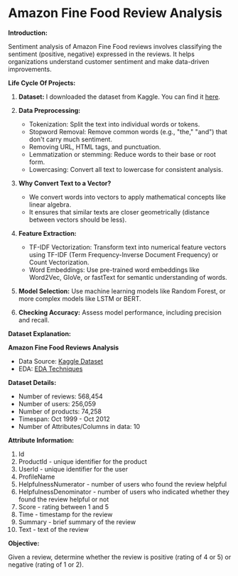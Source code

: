 # Amazon Fine Food Review Analysis

**Introduction:**

Sentiment analysis of Amazon Fine Food reviews involves classifying the sentiment (positive, negative) expressed in the reviews. It helps organizations understand customer sentiment and make data-driven improvements.

**Life Cycle Of Projects:**

1. **Dataset:** I downloaded the dataset from Kaggle. You can find it [here](https://www.kaggle.com/datasets/snap/amazon-fine-food-reviews).

2. **Data Preprocessing:**
   - Tokenization: Split the text into individual words or tokens.
   - Stopword Removal: Remove common words (e.g., "the," "and") that don't carry much sentiment.
   - Removing URL, HTML tags, and punctuation.
   - Lemmatization or stemming: Reduce words to their base or root form.
   - Lowercasing: Convert all text to lowercase for consistent analysis.

3. **Why Convert Text to a Vector?**
   - We convert words into vectors to apply mathematical concepts like linear algebra.
   - It ensures that similar texts are closer geometrically (distance between vectors should be less).

4. **Feature Extraction:**
   - TF-IDF Vectorization: Transform text into numerical feature vectors using TF-IDF (Term Frequency-Inverse Document Frequency) or Count Vectorization.
   - Word Embeddings: Use pre-trained word embeddings like Word2Vec, GloVe, or fastText for semantic understanding of words.

5. **Model Selection:** Use machine learning models like Random Forest, or more complex models like LSTM or BERT.

6. **Checking Accuracy:** Assess model performance, including precision and recall.

**Dataset Explanation:**

**Amazon Fine Food Reviews Analysis**

- Data Source: [Kaggle Dataset](https://www.kaggle.com/snap/amazon-fine-food-reviews)
- EDA: [EDA Techniques](https://nycdatascience.com/blog/student-works/amazon-fine-foods-visualization/)

**Dataset Details:**

- Number of reviews: 568,454
- Number of users: 256,059
- Number of products: 74,258
- Timespan: Oct 1999 - Oct 2012
- Number of Attributes/Columns in data: 10

**Attribute Information:**

1. Id
2. ProductId - unique identifier for the product
3. UserId - unique identifier for the user
4. ProfileName
5. HelpfulnessNumerator - number of users who found the review helpful
6. HelpfulnessDenominator - number of users who indicated whether they found the review helpful or not
7. Score - rating between 1 and 5
8. Time - timestamp for the review
9. Summary - brief summary of the review
10. Text - text of the review

**Objective:**

Given a review, determine whether the review is positive (rating of 4 or 5) or negative (rating of 1 or 2).

